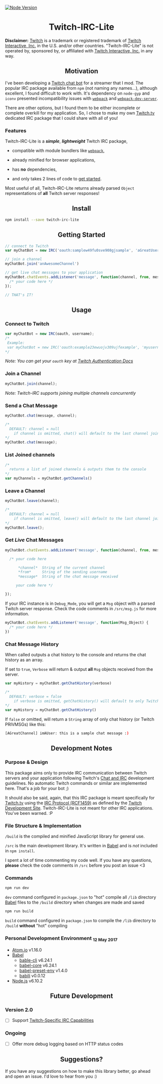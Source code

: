 [![Node Version](https://img.shields.io/badge/npm-1.0.1-blue.svg?style=flat-square)](https://www.npmjs.com/package/twitch-irc-lite)

<h1 align="center">Twitch-IRC-Lite</h1>

**Disclaimer:** [Twitch](https://www.twitch.tv) is a trademark or registered trademark of [Twitch Interactive, Inc.](https://www.twitch.tv) in the U.S. and/or other countries. "Twitch-IRC-Lite" is not operated by, sponsored by, or affiliated with [Twitch Interactive, Inc.](https://www.twitch.tv) in any way.

<h2 align="center">Motivation</h2>

I've been developing a [Twitch chat bot](https://github.com/idflores/the-hunter) for a streamer that I mod. The popular IRC package available from `npm` (not naming any names...), although excellent, I found difficult to work with. It's dependency on `node-gyp` and `iconv` presented incompatibility issues with [`webpack`](https://github.com/webpack/webpack) and [`webpack-dev-server`](https://github.com/webpack/webpack-dev-server).

There are other options, but I found them to be either incomplete or complete overkill for my application. So, I chose to make my own [Twitch.tv](https://www.twitch.tv) dedicated IRC package that I could share with all of you!

### Features

Twitch-IRC-Lite is a **_simple_**, **_lightweight_** Twitch IRC package,

+ compatible with module bundlers like [`webpack`](https://github.com/webpack/webpack),

+ already minified for browser applications,

+ has **no** dependencies,

+ and only takes 2 lines of code to [get started](#getting-started).

Most useful of all, Twitch-IRC-Lite returns already parsed `Object` representations of **all** Twitch server responses!

<h2 align="center">Install</h2>

```bash
npm install --save twitch-irc-lite
```

<h2 align="center">Getting Started</h2>

```JavaScript
// connect to Twitch
var myChatBot = new IRC('oauth:samplew49fu0sve908gjsample', 'aGreatUserName')

// join a channel
myChatBot.join('anAwesomeChannel')

// get live chat messages to your application
myChatBot.chatEvents.addListener('message', function(channel, from, message){
  /* your code here */
});

// THAT's IT!
```

<h2 align="center">Usage</h2>

### Connect to Twitch

```JavaScript
var myChatBot = new IRC(oauth, username);
/*
 Example:
 var myChatBot = new IRC('oauth:example23ewuojv309ujfexample', 'myusername');
*/
```
*Note: You can get your `oauth` key at [Twitch Authentication Docs](https://dev.twitch.tv/docs/v5/guides/authentication/)*

### Join a Channel

```JavaScript
myChatBot.join(channel);
```
*Note: Twitch-IRC supports joining multiple channels concurrently*

### Send a Chat Message

```JavaScript
myChatBot.chat(message, channel);

/*
  DEFAULT: channel = null
    if channel is omitted, chat() will default to the last channel joined
*/
myChatBot.chat(message);
```

### List Joined channels

```JavaScript
/*
  returns a list of joined channels & outputs them to the console
*/
var myChannels = myChatBot.getChannels()
```

### Leave a Channel

```JavaScript
myChatBot.leave(channel);

/*
  DEFAULT: channel = null
    if channel is omitted, leave() will default to the last channel joined
*/
myChatBot.leave();
```

### Get *Live* Chat Messages

```JavaScript
myChatBot.chatEvents.addListener('message', function(channel, from, message){

  /* your code here

      *channel*  String of the current channel
      *from*     String of the sending username
      *message*  String of the chat message received

     your code here */

});
```

If your IRC instance is in `Debug_Mode`, you will get a `Msg` object with a parsed Twitch server response.
Check the code comments in `/src/msg.js` for more information.

```JavaScript
myChatBot.chatEvents.addListener('message', function(Msg_Object) {
  /* your code here */
})
```

### Chat Message History

When called outputs a chat history to the console and returns the chat history as an array.

If set to `true`, `Verbose` will return & output **all** `Msg` objects received from the server.

```JavaScript
var myHistory = myChatBot.getChatHistory(verbose)

/*
  DEFAULT: verbose = false
    if verbose is omitted, getChatHistory() will default to only Twitch PRIVMSGs
*/
var myHistory = myChatBot.getChatHistory()
```

If `false` or omitted, will return a `String` array of only chat history (or Twitch PRIVMSGs) like this:

```bash
[AGreatChannel] imAUser: this is a sample chat message :)
```

<h2 align="center">Development Notes</h2>

### Purpose & Design

This package aims only to provide IRC communication between Twitch servers and your application following Twitch's [Chat and IRC](https://dev.twitch.tv/docs/v5/guides/irc/) development guidelines. No automatic Twitch commands or similar are implemented here. That's a job for your bot ;)

It should also be said, again, that this IRC package is meant specifically for [Twitch.tv](https://www.twitch.tv) using the [IRC Protocol (RCF1459)](https://tools.ietf.org/html/rfc1459.html) as defined by the [Twitch Development Site](https://dev.twitch.tv/docs/v5/guides/irc/). Twitch-IRC-Lite is not meant for other IRC applications. You've been warned. :P

### File Structure & Implementation

`/build` is the compiled and minified JavaScript library for general use.

`/src` is the main development library. It's written in [Babel](https://babeljs.io) and is *not* included in `npm install`.

I spent a lot of time commenting my code well. If you have any questions, **please** check the code comments in `/src` before you post an issue <3

### Commands

```bash
npm run dev
```

`dev` command configured in `package.json` to "hot" compile all `/lib` directory [Babel](https://babeljs.io) files to the `/build` directory when changes are made and saved

```bash
npm run build
```

`build` command configured in `package.json` to compile the `/lib` directory to `/build` **without** "hot" compiling

### Personal Development Environment <sub>12 May 2017</sub>

+ [Atom.io](https://atom.io) v1.16.0
+ [Babel](https://babeljs.io)
  + [bable-cli](https://github.com/babel/babel/tree/master/packages/babel-cli) v6.24.1
  + [babel-core](https://github.com/babel/babel/tree/master/packages/babel-core) v6.24.1
  + [babel-preset-env](https://github.com/babel/babel-preset-env) v1.4.0
  + [babili](https://github.com/babel/babili) v0.0.12
+ [Node.js](https://nodejs.org) v6.10.2

<h2 align="center">Future Development</h2>

### Version 2.0

+ [ ] Support [Twitch-Specific IRC Capabilities](https://dev.twitch.tv/docs/v5/guides/irc/#twitch-specific-irc-capabilities)

### Ongoing

+ [ ] Offer more debug logging based on HTTP status codes

<h2 align="center">Suggestions?</h2>

If you have any suggestions on how to make this library better, go ahead and open an issue. I'd love to hear from you :)
